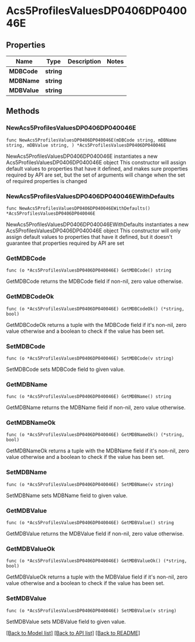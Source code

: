 # Acs5ProfilesValuesDP0406DP040046E

## Properties

Name | Type | Description | Notes
------------ | ------------- | ------------- | -------------
**MDBCode** | **string** |  | 
**MDBName** | **string** |  | 
**MDBValue** | **string** |  | 

## Methods

### NewAcs5ProfilesValuesDP0406DP040046E

`func NewAcs5ProfilesValuesDP0406DP040046E(mDBCode string, mDBName string, mDBValue string, ) *Acs5ProfilesValuesDP0406DP040046E`

NewAcs5ProfilesValuesDP0406DP040046E instantiates a new Acs5ProfilesValuesDP0406DP040046E object
This constructor will assign default values to properties that have it defined,
and makes sure properties required by API are set, but the set of arguments
will change when the set of required properties is changed

### NewAcs5ProfilesValuesDP0406DP040046EWithDefaults

`func NewAcs5ProfilesValuesDP0406DP040046EWithDefaults() *Acs5ProfilesValuesDP0406DP040046E`

NewAcs5ProfilesValuesDP0406DP040046EWithDefaults instantiates a new Acs5ProfilesValuesDP0406DP040046E object
This constructor will only assign default values to properties that have it defined,
but it doesn't guarantee that properties required by API are set

### GetMDBCode

`func (o *Acs5ProfilesValuesDP0406DP040046E) GetMDBCode() string`

GetMDBCode returns the MDBCode field if non-nil, zero value otherwise.

### GetMDBCodeOk

`func (o *Acs5ProfilesValuesDP0406DP040046E) GetMDBCodeOk() (*string, bool)`

GetMDBCodeOk returns a tuple with the MDBCode field if it's non-nil, zero value otherwise
and a boolean to check if the value has been set.

### SetMDBCode

`func (o *Acs5ProfilesValuesDP0406DP040046E) SetMDBCode(v string)`

SetMDBCode sets MDBCode field to given value.


### GetMDBName

`func (o *Acs5ProfilesValuesDP0406DP040046E) GetMDBName() string`

GetMDBName returns the MDBName field if non-nil, zero value otherwise.

### GetMDBNameOk

`func (o *Acs5ProfilesValuesDP0406DP040046E) GetMDBNameOk() (*string, bool)`

GetMDBNameOk returns a tuple with the MDBName field if it's non-nil, zero value otherwise
and a boolean to check if the value has been set.

### SetMDBName

`func (o *Acs5ProfilesValuesDP0406DP040046E) SetMDBName(v string)`

SetMDBName sets MDBName field to given value.


### GetMDBValue

`func (o *Acs5ProfilesValuesDP0406DP040046E) GetMDBValue() string`

GetMDBValue returns the MDBValue field if non-nil, zero value otherwise.

### GetMDBValueOk

`func (o *Acs5ProfilesValuesDP0406DP040046E) GetMDBValueOk() (*string, bool)`

GetMDBValueOk returns a tuple with the MDBValue field if it's non-nil, zero value otherwise
and a boolean to check if the value has been set.

### SetMDBValue

`func (o *Acs5ProfilesValuesDP0406DP040046E) SetMDBValue(v string)`

SetMDBValue sets MDBValue field to given value.



[[Back to Model list]](../README.md#documentation-for-models) [[Back to API list]](../README.md#documentation-for-api-endpoints) [[Back to README]](../README.md)


